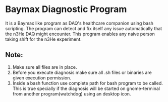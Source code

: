 Baymax Diagnostic Program
============================
It is a Baymax like program as DAQ's healthcare companion using bash scripting. The program can detect and fix itself any issue automatically that the n3He DAQ might encounter. This program enables any naive person taking shift for the n3He experiment.


Note:
-------
1. Make sure all files are in place.
2. Before you execute diagnosis make sure all .sh files or binaries are given execution permission.
3. Inside a bash function use complete path for bash program to be called. This is true specially if the diagnosis will be started on gnome-terminal from another program(watchdog) using an desktop icon.

